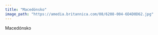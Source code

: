 ```yaml
---
title: "Macedónsko"
image_path: "https://amedia.britannica.com/08/6208-004-6D4D0D62.jpg"
---
```

Macedónsko
